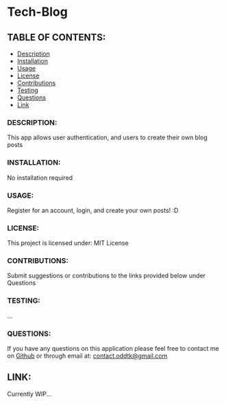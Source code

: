 # Tech-Blog

## TABLE OF CONTENTS:
- [Description](#description)
- [Installation](#installation)
- [Usage](#usage)
- [License](#license)
- [Contributions](#contributions)
- [Testing](#testing)
- [Questions](#questions)
- [Link](#link)

### DESCRIPTION:
This app allows user authentication, and users to create their own blog posts

### INSTALLATION:
No installation required

### USAGE:
Register for an account, login, and create your own posts! :D

### LICENSE:
This project is licensed under:
MIT License

### CONTRIBUTIONS:
Submit suggestions or contributions to the links provided below under Questions

### TESTING:
…

### QUESTIONS:
If you have any questions on this application please feel free to contact me on
[Github](https://github.com/oddtk/) or through email at: contact.oddtk@gmail.com

## LINK:
Currently WIP...
